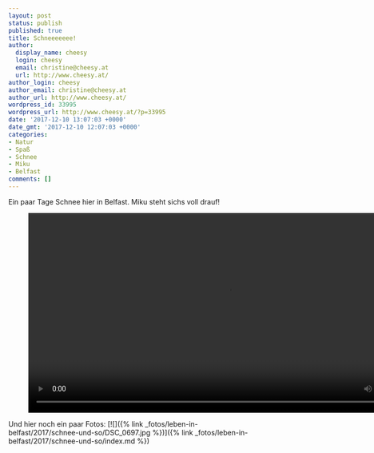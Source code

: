 ```yaml
---
layout: post
status: publish
published: true
title: Schneeeeeee!
author:
  display_name: cheesy
  login: cheesy
  email: christine@cheesy.at
  url: http://www.cheesy.at/
author_login: cheesy
author_email: christine@cheesy.at
author_url: http://www.cheesy.at/
wordpress_id: 33995
wordpress_url: http://www.cheesy.at/?p=33995
date: '2017-12-10 13:07:03 +0000'
date_gmt: '2017-12-10 12:07:03 +0000'
categories:
- Natur
- Spaß
- Schnee
- Miku
- Belfast
comments: []
---
```

Ein paar Tage Schnee hier in Belfast. Miku steht sichs voll drauf!

<figure><video controls width="800" src="{% link /download/Videos/Miku und der Schnee.mp4 %}"></video></figure>

Und hier noch ein paar Fotos:
[![]({% link _fotos/leben-in-belfast/2017/schnee-und-so/DSC_0697.jpg %})]({% link _fotos/leben-in-belfast/2017/schnee-und-so/index.md %})

